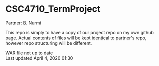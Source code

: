 # CSC4710_TermProject
Partner: B. Nurmi

This repo is simply to have a copy of our project repo on my own github page.
Actual contents of files will be kept identical to partner's repo, however repo structuring will be different.

WAR file not up to date  
Last updated April 4, 2020 01:30
